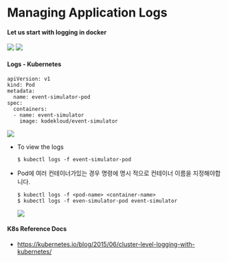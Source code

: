 # Managing Application Logs
#### Let us start with logging in docker

<img src = https://github.com/kodekloudhub/certified-kubernetes-administrator-course/blob/master/images/ld.PNG>
 
<img src = https://github.com/kodekloudhub/certified-kubernetes-administrator-course/blob/master/images/ld1.PNG>
 
#### Logs - Kubernetes
```
apiVersion: v1
kind: Pod
metadata:
  name: event-simulator-pod
spec:
  containers:
  - name: event-simulator
    image: kodekloud/event-simulator
```
 <img src = https://github.com/kodekloudhub/certified-kubernetes-administrator-course/blob/master/images/logs-k8s.png>
 
- To view the logs
  ```
  $ kubectl logs -f event-simulator-pod
  ```
- Pod에 여러 컨테이너가있는 경우 명령에 명시 적으로 컨테이너 이름을 지정해야합니다.
  ```
  $ kubectl logs -f <pod-name> <container-name>
  $ kubectl logs -f even-simulator-pod event-simulator
  ```

  <img src = https://github.com/kodekloudhub/certified-kubernetes-administrator-course/blob/master/images/logs1.PNG>
  
#### K8s Reference Docs
- https://kubernetes.io/blog/2015/06/cluster-level-logging-with-kubernetes/
 

